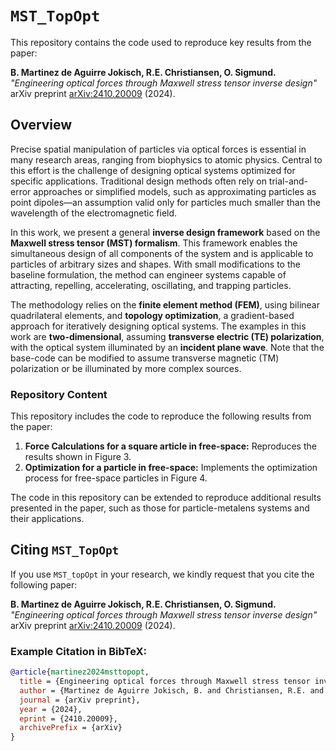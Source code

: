 # `MST_TopOpt`

This repository contains the code used to reproduce key results from the paper:

**B. Martinez de Aguirre Jokisch, R.E. Christiansen, O. Sigmund.**  
*"Engineering optical forces through Maxwell stress tensor inverse design"*  
arXiv preprint [arXiv:2410.20009](https://arxiv.org/abs/2410.20009) (2024).

## Overview

Precise spatial manipulation of particles via optical forces is essential in many research areas, ranging from biophysics to atomic physics. Central to this effort is the challenge of designing optical systems optimized for specific applications. Traditional design methods often rely on trial-and-error approaches or simplified models, such as approximating particles as point dipoles—an assumption valid only for particles much smaller than the wavelength of the electromagnetic field.

In this work, we present a general **inverse design framework** based on the **Maxwell stress tensor (MST) formalism**. This framework enables the simultaneous design of all components of the system and is applicable to particles of arbitrary sizes and shapes. With small modifications to the baseline formulation, the method can engineer systems capable of attracting, repelling, accelerating, oscillating, and trapping particles.


The methodology relies on the **finite element method (FEM)**, using bilinear quadrilateral elements, and **topology optimization**, a gradient-based approach for iteratively designing optical systems. The examples in this work are **two-dimensional**, assuming **transverse electric (TE) polarization**, with the optical system illuminated by an **incident plane wave**. Note that the base-code can be modified to assume transverse magnetic (TM) polarization or be illuminated by more complex sources.

### Repository Content

This repository includes the code to reproduce the following results from the paper:

1. **Force Calculations for a square article in free-space:** Reproduces the results shown in Figure 3.  
2. **Optimization for a particle in free-space:** Implements the optimization process for free-space particles in Figure 4.

The code in this repository can be extended to reproduce additional results presented in the paper, such as those for particle-metalens systems and their applications.

## Citing `MST_TopOpt`

If you use `MST_topOpt` in your research, we kindly request that you cite the following paper:

**B. Martinez de Aguirre Jokisch, R.E. Christiansen, O. Sigmund.**  
*"Engineering optical forces through Maxwell stress tensor inverse design"*  
arXiv preprint [arXiv:2410.20009](https://arxiv.org/abs/2410.20009) (2024).

### Example Citation in BibTeX:

```bibtex
@article{martinez2024msttopopt,
  title = {Engineering optical forces through Maxwell stress tensor inverse design},
  author = {Martinez de Aguirre Jokisch, B. and Christiansen, R.E. and Sigmund, O.},
  journal = {arXiv preprint},
  year = {2024},
  eprint = {2410.20009},
  archivePrefix = {arXiv}
}
